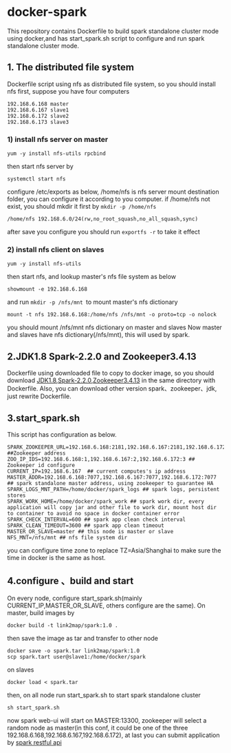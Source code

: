 # docker-spark
This repository contains Dockerfile to build spark standalone cluster mode using docker,and has start_spark.sh script to configure and run  spark standalone cluster mode.

## 1. The distributed file system
Dockerfile script using nfs as distributed file system, so you should install nfs first, suppose you have four computers
```
192.168.6.168 master
192.168.6.167 slave1
192.168.6.172 slave2
192.168.6.173 slave3
```
### 1) install nfs server on master
```
yum -y install nfs-utils rpcbind
```
then start nfs server by
```
systemctl start nfs
```
configure /etc/exports as below, /home/nfs is nfs server mount destination folder, you can configure it according to you computer.
if /home/nfs not exist, you should mkdir it first by ```mkdir -p /home/nfs```
```
/home/nfs 192.168.6.0/24(rw,no_root_squash,no_all_squash,sync)
```
after save you configure you should run ```exportfs -r``` to take it effect 
### 2) install nfs client on slaves
```
yum -y install nfs-utils
```
then start nfs, and lookup master's nfs file system as below
```
showmount -e 192.168.6.168
```
and run ```mkdir -p /nfs/mnt ```to mount master's nfs dictionary
```
mount -t nfs 192.168.6.168:/home/nfs /nfs/mnt -o proto=tcp -o nolock
```
you should mount /nfs/mnt nfs dictionary on master and slaves
Now master and slaves have nfs dictionary(/nfs/mnt), this will used by spark.

## 2.JDK1.8 Spark-2.2.0 and Zookeeper3.4.13
Dockerfile using downloaded file to copy to docker image, so you should download [JDK1.8](https://download.oracle.com/otn/java/jdk/8u144-b01/090f390dda5b47b9b721c7dfaa008135/jdk-8u144-linux-x64.tar.gz),[Spark-2.2.0](http://archive.apache.org/dist/spark/spark-2.2.0/spark-2.2.0-bin-hadoop2.7.tgz),[Zookeeper3.4.13](http://archive.apache.org/dist/zookeeper/zookeeper-3.4.13/zookeeper-3.4.13.tar.gz) in the same directory with Dockerfile. Also, you can download other version spark、zookeeper、jdk, just rewrite Dockerfile.
## 3.start_spark.sh
This script has configuration as below.
```
SPARK_ZOOKEEPER_URL=192.168.6.168:2181,192.168.6.167:2181,192.168.6.172:2181 ##Zookeeper address
ZOO_IP_IDS=192.168.6.168:1,192.168.6.167:2,192.168.6.172:3 ## Zookeeper id configure
CURRENT_IP=192.168.6.167  ## current computes's ip address
MASTER_ADDR=192.168.6.168:7077,192.168.6.167:7077,192.168.6.172:7077 ## spark standalone master address, using zookeeper to guarantee HA
SPARK_LOGS_MNT_PATH=/home/docker/spark_logs ## spark logs, persistent stores
SPARK_WORK_HOME=/home/docker/spark_work ## spark work dir, every application will copy jar and other file to work dir, mount host dir to container to avoid no space in docker container error
SPARK_CHECK_INTERVAL=600 ## spark app clean check interval
SPARK_CLEAN_TIMEOUT=3600 ## spark app clean timeout
MASTER_OR_SLAVE=master ## this node is master or slave
NFS_MNT=/nfs/mnt ## nfs file system dir
```
you can configure time zone to replace TZ=Asia/Shanghai to make sure the time in docker is the same as host.
## 4.configure 、build and start
On every node, configure start_spark.sh(mainly CURRENT_IP,MASTER_OR_SLAVE, others configure are the same). On master, build images by
```
docker build -t link2map/spark:1.0 .
```
then save the image as tar and transfer to other node
```
docker save -o spark.tar link2map/spark:1.0
scp spark.tart user@slave1:/home/docker/spark
```
on slaves 
```
docker load < spark.tar
```
then, on all node run start_spark.sh to start spark standalone cluster 
```
sh start_spark.sh
```
now spark web-ui will start on MASTER:13300, zookeeper will select a random node as master(in this conf, it could be one of the three 192.168.6.168,192.168.6.167,192.168.6.172), at last you can submit application by [spark restful api](https://gist.github.com/arturmkrtchyan/5d8559b2911ac951d34a)
